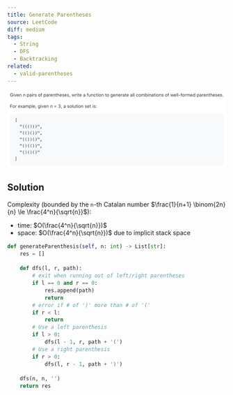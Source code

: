 ```yaml
---
title: Generate Parentheses
source: LeetCode
diff: medium
tags:
  - String
  - DFS
  - Backtracking
related:
  - valid-parentheses
---
```


<img class="medium-zoom" src="/algo/generate-parentheses.png" alt="https://www.lintcode.com/problem/generate-parentheses">

## Solution

Complexity (bounded by the `n`-th Catalan number $\frac{1}{n+1} \binom{2n}{n} \le \frac{4^n}{\sqrt{n}}$):

- time: $O(\frac{4^n}{\sqrt{n}})$
- space: $O(\frac{4^n}{\sqrt{n}})$ due to implicit stack space

```py
def generateParenthesis(self, n: int) -> List[str]:
    res = []

    def dfs(l, r, path):
        # exit when running out of left/right parentheses
        if l == 0 and r == 0:
            res.append(path)
            return
        # error if # of ')' more than # of '('
        if r < l:
            return
        # Use a left parenthesis
        if l > 0:
            dfs(l - 1, r, path + '(')
        # Use a right parenthesis
        if r > 0:
            dfs(l, r - 1, path + ')')

    dfs(n, n, '')
    return res
```

<!-- other ways to solve: iteration, closure number, see lc's solution -->

